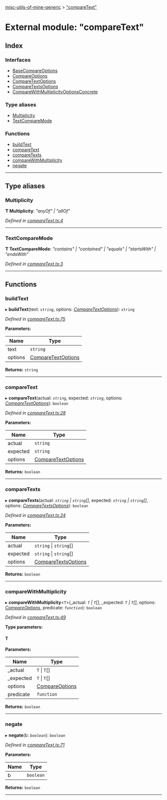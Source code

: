 [misc-utils-of-mine-generic](../README.md) > ["compareText"](../modules/_comparetext_.md)

# External module: "compareText"

## Index

### Interfaces

* [BaseCompareOptions](../interfaces/_comparetext_.basecompareoptions.md)
* [CompareOptions](../interfaces/_comparetext_.compareoptions.md)
* [CompareTextOptions](../interfaces/_comparetext_.comparetextoptions.md)
* [CompareTextsOptions](../interfaces/_comparetext_.comparetextsoptions.md)
* [CompareWithMultiplicityOptionsConcrete](../interfaces/_comparetext_.comparewithmultiplicityoptionsconcrete.md)

### Type aliases

* [Multiplicity](_comparetext_.md#multiplicity)
* [TextCompareMode](_comparetext_.md#textcomparemode)

### Functions

* [buildText](_comparetext_.md#buildtext)
* [compareText](_comparetext_.md#comparetext)
* [compareTexts](_comparetext_.md#comparetexts)
* [compareWithMultiplicity](_comparetext_.md#comparewithmultiplicity)
* [negate](_comparetext_.md#negate)

---

## Type aliases

<a id="multiplicity"></a>

###  Multiplicity

**Ƭ Multiplicity**: *"anyOf" \| "allOf"*

*Defined in [compareText.ts:4](https://github.com/cancerberoSgx/misc-utils-of-mine/blob/999a52b/misc-utils-of-mine-generic/src/compareText.ts#L4)*

___
<a id="textcomparemode"></a>

###  TextCompareMode

**Ƭ TextCompareMode**: *"contains" \| "contained" \| "equals" \| "startsWith" \| "endsWith"*

*Defined in [compareText.ts:3](https://github.com/cancerberoSgx/misc-utils-of-mine/blob/999a52b/misc-utils-of-mine-generic/src/compareText.ts#L3)*

___

## Functions

<a id="buildtext"></a>

###  buildText

▸ **buildText**(text: *`string`*, options: *[CompareTextOptions](../interfaces/_comparetext_.comparetextoptions.md)*): `string`

*Defined in [compareText.ts:75](https://github.com/cancerberoSgx/misc-utils-of-mine/blob/999a52b/misc-utils-of-mine-generic/src/compareText.ts#L75)*

**Parameters:**

| Name | Type |
| ------ | ------ |
| text | `string` |
| options | [CompareTextOptions](../interfaces/_comparetext_.comparetextoptions.md) |

**Returns:** `string`

___
<a id="comparetext"></a>

###  compareText

▸ **compareText**(actual: *`string`*, expected: *`string`*, options: *[CompareTextOptions](../interfaces/_comparetext_.comparetextoptions.md)*): `boolean`

*Defined in [compareText.ts:28](https://github.com/cancerberoSgx/misc-utils-of-mine/blob/999a52b/misc-utils-of-mine-generic/src/compareText.ts#L28)*

**Parameters:**

| Name | Type |
| ------ | ------ |
| actual | `string` |
| expected | `string` |
| options | [CompareTextOptions](../interfaces/_comparetext_.comparetextoptions.md) |

**Returns:** `boolean`

___
<a id="comparetexts"></a>

###  compareTexts

▸ **compareTexts**(actual: *`string` \| `string`[]*, expected: *`string` \| `string`[]*, options: *[CompareTextsOptions](../interfaces/_comparetext_.comparetextsoptions.md)*): `boolean`

*Defined in [compareText.ts:24](https://github.com/cancerberoSgx/misc-utils-of-mine/blob/999a52b/misc-utils-of-mine-generic/src/compareText.ts#L24)*

**Parameters:**

| Name | Type |
| ------ | ------ |
| actual | `string` \| `string`[] |
| expected | `string` \| `string`[] |
| options | [CompareTextsOptions](../interfaces/_comparetext_.comparetextsoptions.md) |

**Returns:** `boolean`

___
<a id="comparewithmultiplicity"></a>

###  compareWithMultiplicity

▸ **compareWithMultiplicity**<`T`>(_actual: *`T` \| `T`[]*, _expected: *`T` \| `T`[]*, options: *[CompareOptions](../interfaces/_comparetext_.compareoptions.md)*, predicate: *`function`*): `boolean`

*Defined in [compareText.ts:49](https://github.com/cancerberoSgx/misc-utils-of-mine/blob/999a52b/misc-utils-of-mine-generic/src/compareText.ts#L49)*

**Type parameters:**

#### T 
**Parameters:**

| Name | Type |
| ------ | ------ |
| _actual | `T` \| `T`[] |
| _expected | `T` \| `T`[] |
| options | [CompareOptions](../interfaces/_comparetext_.compareoptions.md) |
| predicate | `function` |

**Returns:** `boolean`

___
<a id="negate"></a>

###  negate

▸ **negate**(b: *`boolean`*): `boolean`

*Defined in [compareText.ts:71](https://github.com/cancerberoSgx/misc-utils-of-mine/blob/999a52b/misc-utils-of-mine-generic/src/compareText.ts#L71)*

**Parameters:**

| Name | Type |
| ------ | ------ |
| b | `boolean` |

**Returns:** `boolean`

___

